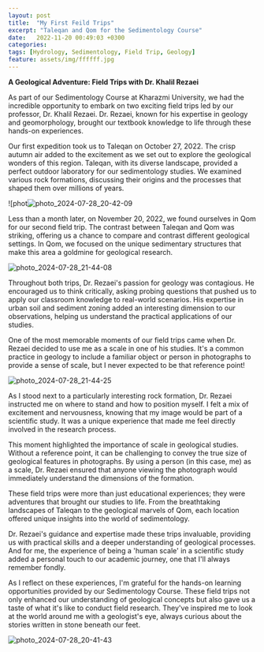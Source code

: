 ```yaml
---
layout: post
title:  "My First Feild Trips"
excerpt: "Taleqan and Qom for the Sedimentology Course"
date:   2022-11-20 00:49:03 +0300
categories: 
tags: [Hydrology, Sedimentology, Field Trip, Geology]
feature: assets/img/ffffff.jpg
---
```


**A Geological Adventure: Field Trips with Dr. Khalil Rezaei**

As part of our Sedimentology Course at Kharazmi University, we had the incredible opportunity to embark on two exciting field trips led by our professor, Dr. Khalil Rezaei. Dr. Rezaei, known for his expertise in geology and geomorphology, brought our textbook knowledge to life through these hands-on experiences.


Our first expedition took us to Taleqan on October 27, 2022. The crisp autumn air added to the excitement as we set out to explore the geological wonders of this region. Taleqan, with its diverse landscape, provided a perfect outdoor laboratory for our sedimentology studies. We examined various rock formations, discussing their origins and the processes that shaped them over millions of years.

![phot![photo_2024-07-28_20-42-09](https://github.com/user-attachments/assets/3f8a31a6-f462-4fce-9c31-bcbf4e0876fa)


Less than a month later, on November 20, 2022, we found ourselves in Qom for our second field trip. The contrast between Taleqan and Qom was striking, offering us a chance to compare and contrast different geological settings. In Qom, we focused on the unique sedimentary structures that make this area a goldmine for geological research.

![photo_2024-07-28_21-44-08](https://github.com/user-attachments/assets/43d853f6-4348-44fe-930a-f7ad3d1653e6)

Throughout both trips, Dr. Rezaei's passion for geology was contagious. He encouraged us to think critically, asking probing questions that pushed us to apply our classroom knowledge to real-world scenarios. His expertise in urban soil and sediment zoning added an interesting dimension to our observations, helping us understand the practical applications of our studies.

One of the most memorable moments of our field trips came when Dr. Rezaei decided to use me as a scale in one of his studies. It's a common practice in geology to include a familiar object or person in photographs to provide a sense of scale, but I never expected to be that reference point! 

![photo_2024-07-28_21-44-25](https://github.com/user-attachments/assets/27fbd46c-3449-46bf-859d-906db818037b)


As I stood next to a particularly interesting rock formation, Dr. Rezaei instructed me on where to stand and how to position myself. I felt a mix of excitement and nervousness, knowing that my image would be part of a scientific study. It was a unique experience that made me feel directly involved in the research process.

This moment highlighted the importance of scale in geological studies. Without a reference point, it can be challenging to convey the true size of geological features in photographs. By using a person (in this case, me) as a scale, Dr. Rezaei ensured that anyone viewing the photograph would immediately understand the dimensions of the formation.

These field trips were more than just educational experiences; they were adventures that brought our studies to life. From the breathtaking landscapes of Taleqan to the geological marvels of Qom, each location offered unique insights into the world of sedimentology. 

Dr. Rezaei's guidance and expertise made these trips invaluable, providing us with practical skills and a deeper understanding of geological processes. And for me, the experience of being a 'human scale' in a scientific study added a personal touch to our academic journey, one that I'll always remember fondly.

As I reflect on these experiences, I'm grateful for the hands-on learning opportunities provided by our Sedimentology Course. These field trips not only enhanced our understanding of geological concepts but also gave us a taste of what it's like to conduct field research. They've inspired me to look at the world around me with a geologist's eye, always curious about the stories written in stone beneath our feet.

![photo_2024-07-28_20-41-43](https://github.com/user-attachments/assets/85e4cbd8-167a-4cce-abff-1a0c8e53e733)
